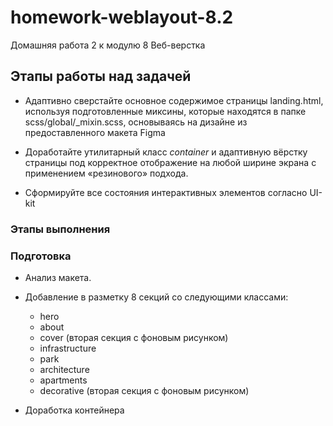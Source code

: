 # homework-weblayout-8.2

Домашняя работа 2 к модулю 8 Веб-верстка

## Этапы работы над задачей

- Адаптивно сверстайте основное содержимое страницы landing.html, используя подготовленные миксины, которые находятся в папке scss/global/_mixin.scss, основываясь на дизайне из предоставленного макета Figma

- Доработайте утилитарный класс  *container* и адаптивную вёрстку страницы под корректное отображение на любой ширине экрана с применением «резинового» подхода.

- Сформируйте все состояния интерактивных элементов согласно UI-kit

### Этапы выполнения

### Подготовка

- Анализ макета.

- Добавление в разметку 8 секций со следующими классами:
  - hero
  - about
  - cover (вторая секция с фоновым рисунком)
  - infrastructure
  - park
  - architecture
  - apartments
  - decorative (вторая секция с фоновым рисунком)

- Доработка контейнера  
